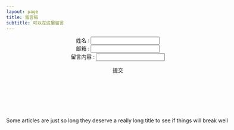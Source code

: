```yaml
---
layout: page
title: 留言板
subtitle: 可以在这里留言
---
```



 <div class="kk" style="wiidth:900px; height:266px;margin:0 auto">
 <div class="cl" style="margin:0 auto; width:600px;height:200px; text-align:center;">

 姓名 : <input type="text">
 <br>
 邮箱 : <input type="text">
 <br>
 留言内容 : <input type="text">
 <p></p>
 <p>提交</p>
 </div>
 <div class="ck" style="margin:0 auto; width:600px;height:200px;">
   <br>Some articles are just so long they deserve a really long title to see if things will break well
  </div>
 </div>

